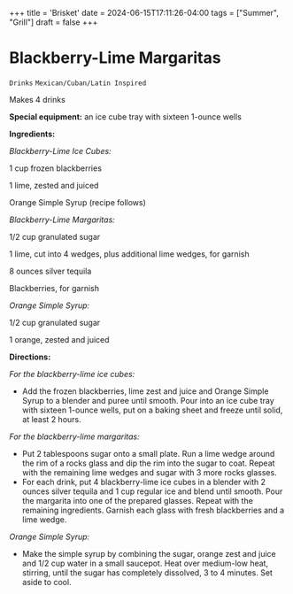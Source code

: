 +++
title = 'Brisket'
date = 2024-06-15T17:11:26-04:00
tags = ["Summer", "Grill"]
draft = false
+++
# Blackberry-Lime Margaritas

`Drinks` `Mexican/Cuban/Latin Inspired`

Makes 4 drinks

**Special equipment:** an ice cube tray with sixteen 1-ounce wells

**Ingredients:**

_Blackberry-Lime Ice Cubes:_

1 cup frozen blackberries

1 lime, zested and juiced 

Orange Simple Syrup (recipe follows)

_Blackberry-Lime Margaritas:_

1/2 cup granulated sugar

1 lime, cut into 4 wedges, plus additional lime wedges, for garnish

8 ounces silver tequila 

Blackberries, for garnish 

_Orange Simple Syrup:_

1/2 cup granulated sugar

1 orange, zested and juiced 

**Directions:**

_For the blackberry-lime ice cubes:_ 

- Add the frozen blackberries, lime zest and juice and Orange Simple Syrup to a blender and puree until smooth. Pour into an ice cube tray with sixteen 1-ounce wells, put on a baking sheet and freeze until solid, at least 2 hours.

_For the blackberry-lime margaritas:_ 

- Put 2 tablespoons sugar onto a small plate. Run a lime wedge around the rim of a rocks glass and dip the rim into the sugar to coat. Repeat with the remaining lime wedges and sugar with 3 more rocks glasses.
- For each drink, put 4 blackberry-lime ice cubes in a blender with 2 ounces silver tequila and 1 cup regular ice and blend until smooth. Pour the margarita into one of the prepared glasses. Repeat with the remaining ingredients. Garnish each glass with fresh blackberries and a lime wedge.

_Orange Simple Syrup:_

- Make the simple syrup by combining the sugar, orange zest and juice and 1/2 cup water in a small saucepot. Heat over medium-low heat, stirring, until the sugar has completely dissolved, 3 to 4 minutes. Set aside to cool.
